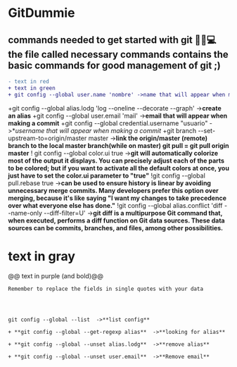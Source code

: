 # GitDummie
 commands needed to get started with git 👨‍💻💻
 the file called necessary commands contains the basic commands for good management of git ;)
-------------------------------------------

```diff
- text in red
+ text in green
+ git config --global user.name 'nombre' ->name that will appear when making a commit
```
+git config --global alias.lodg 'log --oneline --decorate --graph'  ->**create an alias**
+git config --global user.email 'mail'  ->**email that will appear when making a commit**
+git config --global credential.username "usuario" ->**username that will appear when making a commit*
+git branch --set-upstream-to=origin/master master ->**link the origin/master (remote) branch to the local master branch(while on master) git pull = git pull origin master**
! git config --global color.ui true  ->**git will automatically colorize most of the output it displays. You can precisely adjust each of the parts to be colored; but if you want to activate all the default colors at once, you just have to set the color.ui parameter to "true"**
!git config --global pull.rebase true  ->**can be used to ensure history is linear by avoiding unnecessary merge commits. Many developers prefer this option over merging, because it's like saying "I want my changes to take precedence over what everyone else has done."**
!git config --global alias.conflict 'diff --name-only --diff-filter=U'  ->**git diff is a multipurpose Git command that, when executed, performs a diff function on Git data sources. These data sources can be commits, branches, and files, among other possibilities.**
# text in gray
@@ text in purple (and bold)@@
```
Remember to replace the fields in single quotes with your data




git config --global --list  ->**list config**

+ **git config --global --get-regexp alias**  ->**looking for alias**

+ **git config --global --unset alias.lodg**  ->**remove alias**

+ **git config --global --unset user.email**  ->**Remove email**

